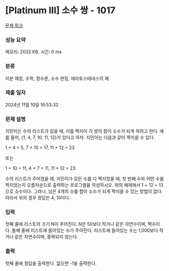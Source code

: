 # [Platinum III] 소수 쌍 - 1017 

[문제 링크](https://www.acmicpc.net/problem/1017) 

### 성능 요약

메모리: 2032 KB, 시간: 0 ms

### 분류

이분 매칭, 수학, 정수론, 소수 판정, 에라토스테네스의 체

### 제출 일자

2024년 11월 10일 16:53:32

### 문제 설명

<p>지민이는 수의 리스트가 있을 때, 이를 짝지어 각 쌍의 합이 소수가 되게 하려고 한다. 예를 들어, {1, 4, 7, 10, 11, 12}가 있다고 하자. 지민이는 다음과 같이 짝지을 수 있다.</p>

<p>1 + 4 = 5, 7 + 10 = 17, 11 + 12 = 23</p>

<p>또는</p>

<p>1 + 10 = 11, 4 + 7 = 11, 11 + 12 = 23</p>

<p>수의 리스트가 주어졌을 때, 지민이가 모든 수를 다 짝지었을 때, 첫 번째 수와 어떤 수를 짝지었는지 오름차순으로 출력하는 프로그램을 작성하시오. 위의 예제에서 1 + 12 = 13으로 소수이다. 그러나, 남은 4개의 수를 합이 소수가 되게 짝지을 수 있는 방법이 없다. 따라서 위의 경우 정답은 4, 10이다.</p>

### 입력 

 <p>첫째 줄에 리스트의 크기 N이 주어진다. N은 50보다 작거나 같은 자연수이며, 짝수이다. 둘째 줄에 리스트에 들어있는 수가 주어진다. 리스트에 들어있는 수는 1,000보다 작거나 같은 자연수이며, 중복되지 않는다.</p>

### 출력 

 <p>첫째 줄에 정답을 출력한다. 없으면 -1을 출력한다.</p>

